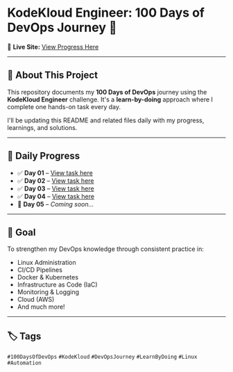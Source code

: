 # KodeKloud Engineer: 100 Days of DevOps Journey 🚀

📍 **Live Site:** [View Progress Here](https://engineer.kodekloud.com/progress)

---

## 📘 About This Project

This repository documents my **100 Days of DevOps** journey using the **KodeKloud Engineer** challenge. It's a **learn-by-doing** approach where I complete one hands-on task every day.

I'll be updating this README and related files daily with my progress, learnings, and solutions.

---

## 📅 Daily Progress

- ✅ **Day 01** – [View task here](https://github.com/ANJANA-MM/kodekloud-engineer/tree/master/100%20Days%20of%20DevOps/Day%2001)
- ✅ **Day 02** – [View task here](https://github.com/ANJANA-MM/kodekloud-engineer/tree/master/100%20Days%20of%20DevOps/Day%2002)
- ✅ **Day 03** – [View task here](https://github.com/ANJANA-MM/kodekloud-engineer/tree/master/100%20Days%20of%20DevOps/Day%2003)
- ✅ **Day 04** – [View task here](https://github.com/ANJANA-MM/kodekloud-engineer/tree/master/100%20Days%20of%20DevOps/Day%2004)
- 🔄 **Day 05** – *Coming soon...*

---

## 🧭 Goal

To strengthen my DevOps knowledge through consistent practice in:

- Linux Administration
- CI/CD Pipelines
- Docker & Kubernetes
- Infrastructure as Code (IaC)
- Monitoring & Logging
- Cloud (AWS)
- And much more!

---

## 🏷️ Tags

`#100DaysOfDevOps` `#KodeKloud` `#DevOpsJourney` `#LearnByDoing` `#Linux` `#Automation`


